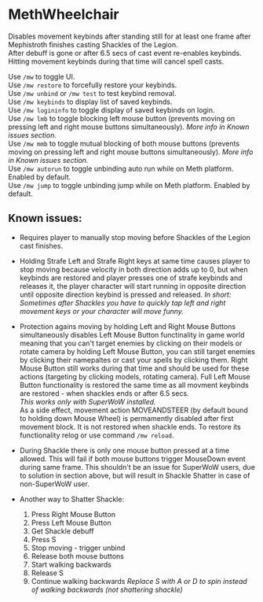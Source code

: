 # MethWheelchair

Disables movement keybinds after standing still for at least one frame after Mephistroth finishes casting Shackles of the Legion.<br>
After debuff is gone or after 6.5 secs of cast event re-enables keybinds.<br>
Hitting movement keybinds during that time will cancel spell casts.


Use ``/mw`` to toggle UI.<br>
Use ``/mw restore`` to forcefully restore your keybinds.<br>
Use ``/mw unbind`` or ``/mw test`` to test keybind removal.<br>
Use ``/mw keybinds`` to display list of saved keybinds.<br>
Use ``/mw logininfo`` to toggle display of saved keybinds on login.<br>
Use ``/mw lmb`` to toggle blocking left mouse button (prevents moving on pressing left and right mouse buttons simultaneously). *More info in Known issues section.*<br>
Use ``/mw mmb`` to toggle mutual blocking of both mouse buttons (prevents moving on pressing left and right mouse buttons simultaneously). *More info in Known issues section.*<br>
Use ``/mw autorun`` to toggle unbinding auto run while on Meth platform. Enabled by default.<br>
Use ``/mw jump`` to toggle unbinding jump while on Meth platform. Enabled by default.<br>


## Known issues:

- Requires player to manually stop moving before Shackles of the Legion cast finishes.

- Holding Strafe Left and Strafe Right keys at same time causes player to stop moving because velocity in both direction adds up to 0, but when keybinds are restored and player presses one of strafe keybinds and releases it, the player character will start running in opposite direction until opposite direction keybind is pressed and released. *In short: Sometimes after Shackles you have to quickly tap left and right movement keys or your character will move funny.*

- Protection agains moving by holding Left and Right Mouse Buttons simultaneously disables Left Mouse Button functinality in game world meaning that you can't target enemies by clicking on their models or rotate camera by holding Left Mouse Button, you can still target enemies by clicking their namepaltes or cast your spells by clicking them. Right Mouse Button still works during that time and should be used for these actions (targeting by clicking models, rotating camera). Full Left Mouse Button functionality is restored the same time as all movment keybinds are restored - when shackles ends or after 6.5 secs. <br>*This works only with SuperWoW installed.* <br>As a side effect, movement action MOVEANDSTEER (by default bound to holding down Mouse Wheel) is permamently disabled after first movement block. It is not restored when shackle ends. To restore its functionality relog or use command ``/mw reload``.

- During Shackle there is only one mouse button pressed at a time allowed. This will fail if both mouse buttons trigger MouseDown event during same frame. This shouldn't be an issue for SuperWoW users, due to solution in section above, but will result in Shackle Shatter in case of non-SuperWoW user.

- Another way to Shatter Shackle:
    1. Press Right Mouse Button
    2. Press Left Mouse Button
    3. Get Shackle debuff
    4. Press S
    5. Stop moving - trigger unbind
    6. Release both mouse buttons 
    7. Start walking backwards 
    8. Release S
    9. Continue walking backwards
    *Replace S with A or D to spin instead of walking backwards (not shattering shackle)*